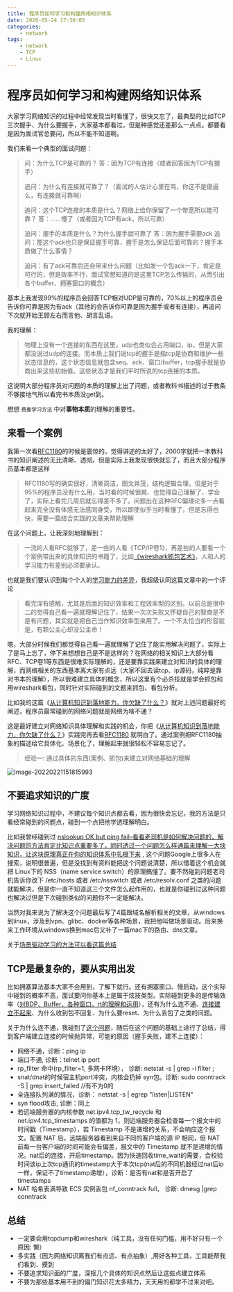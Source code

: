 ```yaml
---
title: 程序员如何学习和构建网络知识体系
date: 2020-05-24 17:30:03
categories:
    - network
tags:
    - network
    - TCP
    - Linux
---
```


# 程序员如何学习和构建网络知识体系

大家学习网络知识的过程中经常发现当时看懂了，很快又忘了，最典型的比如TCP三次握手、为什么要握手，大家基本都看过，但是种感觉还差那么一点点。都要看是因为面试官总要问，所以不能不知道啊。

我们来看一个典型的面试问题：

> 问：为什么TCP是可靠的？
> 答：因为TCP有连接（或者回答因为TCP有握手）
>
> 追问：为什么有连接就可靠了？（面试的人估计心里在骂，你这不是傻逼么，有连接就可靠啊）
>
> 追问：这个TCP连接的本质是什么？网络上给你保留了一个带宽所以能可靠？
> 答：……懵了（或者因为TCP有ack，所以可靠）
>
> 追问：握手的本质是什么？为什么握手就可靠了
> 答：因为握手需要ack
> 追问：那这个ack也只是保证握手可靠，握手是怎么保证后面可靠的？握手本质做了什么事情？
>
> 追问：有了ack可靠后还会带来什么问题（比如发一个包ack一下，肯定是可行的，但是效率不行，面试官想知道的是这里TCP怎么传输的，从而引出各个buffer、拥塞窗口的概念）

基本上我发现99%的程序员会回答TCP相对UDP是可靠的，70%以上的程序员会告诉你可靠是因为有ack（其他的会告诉你可靠是因为握手或者有连接），再追问下次就开始王顾左右而言他、胡言乱语。

我的理解：

> 物理上没有一个连接的东西在这里，udp也类似会占用端口、ip，但是大家都没说过udp的连接。而本质上我们说tcp的握手是指tcp是协商和维护一些状态信息的，这个状态信息就包含seq、ack、窗口/buffer，tcp握手就是协商出来这些初始值。这些状态才是我们平时所说的tcp连接的本质。

这说明大部分程序员对问题的本质的理解上出了问题，或者教科书描述的过于教条不够接地气所以看完书本质没get到。

想想 `费曼学习方法` 中对**事物本质**的理解的重要性。

## 来看一个案例

我第一次看[RFC1180](https://tools.ietf.org/html/rfc1180)的时候是震惊的，觉得讲述的太好了，2000字就把一本教科书的知识阐述的无比清晰、透彻。但是实际上我发现很快就忘了，而且大部分程序员基本都是这样

> RFC1180写的确实很好，清晰简洁，图文并茂，结构逻辑合理，但是对于95%的程序员没有什么用，当时看的时候很爽、也觉得自己理解了、学会了，实际上看完几周后就忘得差不多了。问题出在这种RFC偏理论多一点看起来完全没有体感无法感同身受，所以即使似乎当时看懂了，但是忘得也快，需要一篇结合实践的文章来帮助理解

在这个问题上，让我深刻地理解到：

> 一流的人看RFC就够了，差一些的人看《TCP/IP卷1》，再差些的人要看一个个案例带出来的具体知识的书籍了，比如[《wireshark抓包艺术》](https://book.douban.com/subject/26268767/)，人和人的学习能力有差别必须要承认。

也就是我们要认识到每个个人的[学习能力的差异](https://mp.weixin.qq.com/s/JlXWLpQSyj3Z_KMyUmzBPA)，我超级认同这篇文章中的一个评论

> 看完深有感触，尤其是后面的知识效率和工程效率型的区别。以前总是很中二的觉得自己看一遍就理解记住了，结果一次次失败又怀疑自己的智商是不是有问题，其实就是把自己当作知识效率型来用了。一个不太恰当的形容就是，有颗公主心却没公主命！

嗯，大部分时候我们都觉得自己看一遍就理解了记住了能实用解决问题了，实际上了是马上忘了，停下来想想自己是不是这样的？在网络的相关知识上大部分看RFC、TCP卷1等东西是很难实际理解的，还是要靠实践来建立对知识的具体的理解，而网络相关的东西基本离大家有点远（大家不回去读tcp、ip源码，纯粹是靠对书本的理解），所以很难建立具体的概念，所以这里有个必杀技就是学会抓包和用wireshark看包，同时针对实际碰到的文题来抓包、看包分析。

比如我的这篇《[从计算机知识到落地能力，你欠缺了什么？](https://mp.weixin.qq.com/s/x-ScSwEm3uQ2SFv-nAzNaA)》就对上述问题最好的阐述，程序员最常碰到的网络问题就是网络为啥不通？

这是最好建立对网络知识具体理解和实践的机会，你把《[从计算机知识到落地能力，你欠缺了什么？](https://mp.weixin.qq.com/s/x-ScSwEm3uQ2SFv-nAzNaA)》实践完再去看[RFC1180](https://tools.ietf.org/html/rfc1180) 就明白了。通过案例把RFC1180抽象的描述给它具体化、场景化了，理解起来就很轻松不容易忘记了。

> 经验一: 通过具体的东西(案例、抓包)来建立对网络基础的理解

![image-20220221151815993](https://plantegg.oss-cn-beijing.aliyuncs.com/images/951413iMgBlog/image-20220221151815993.png)

## 不要追求知识的广度

学习网络知识过程中，不建议每个知识点都去看，因为很快会忘记，我的方法是只看经常碰到的问题点，碰到一个点把他学透理解明白。

比如我曾经碰到过 [nslookup OK but ping fail–看看老司机是如何解决问题的，解决问题的方法肯定比知识点重要多了，同时透过一个问题怎么样通篇来理解一大块知识，让这块原理真正在你的知识体系中扎根下来](/2019/01/09/%E5%B0%B1%E6%98%AF%E8%A6%81%E4%BD%A0%E6%87%82ping--nslookup-OK-but-ping-fail/) , 这个问题Google上很多人在搜索，说明很普遍，但是没找到有资料能把这个问题说清楚，所以借着这个机会就把 Linux下的 NSS（name service switch）的原理搞懂了。要不然碰到问题老司机告诉你改下 /etc/hosts 或者  /etc/nsswitch 或者 /etc/resolv.conf 之类的问题就能解决，但是你一直不知道这三个文件怎么起作用的，也就是你碰到过这种问题也解决过但是下次碰到类似的问题你不一定能解决。

当然对我来说为了解决这个问题最后写了4篇跟域名解析相关的文章，从windows到linux，涉及到vpn、glibc、docker等各种场景，我把他叫做场景驱动。后来换来工作环境从windows换到mac后又补了一篇mac下的路由、dns文章。

关于[场景驱动学习的方法可以看这篇总结](https://mp.weixin.qq.com/s/JlXWLpQSyj3Z_KMyUmzBPA )



## TCP是最复杂的，要从实用出发

比如拥塞算法基本大家不会用到，了解下就行。还有拥塞窗口、慢启动，这个实际中碰到的概率不高，面试要问你基本上是属于炫技类型。实际碰到更多的是传输效率（[对BDP、Buffer、各种窗口、rt的理解和运用](https://mp.weixin.qq.com/s/fKWJrDNSAZjLsyobolIQKw)），还有为什么连不通、[连接建立不起来](https://mp.weixin.qq.com/s/yH3PzGEFopbpA-jw4MythQ)、为什么收到包不回复、为什么要reset、为什么丢包了之类的问题。

关于为什么连不通，我碰到了[这个问题](/2019/05/16/%E7%BD%91%E7%BB%9C%E9%80%9A%E4%B8%8D%E9%80%9A%E6%98%AF%E4%B8%AA%E5%A4%A7%E9%97%AE%E9%A2%98--%E5%8D%8A%E5%A4%9C%E9%B8%A1%E5%8F%AB/)，随后在这个问题的基础上进行了总结，得到客户端建立连接的时候抛异常，可能的原因（握手失败，建不上连接）：

-  网络不通，诊断：ping ip
-  端口不通,  诊断：telnet ip port
-  rp_filter 命中(rp_filter=1, 多网卡环境）， 诊断:  netstat -s | grep -i filter ;
-  snat/dnat的时候宿主机port冲突，内核会扔掉 syn包。诊断: sudo conntrack -S | grep  insert_failed //有不为0的
-  全连接队列满的情况，诊断： netstat -s | egrep "listen|LISTEN" 
-  syn flood攻击, 诊断：同上
-  若远端服务器的内核参数 net.ipv4.tcp_tw_recycle 和 net.ipv4.tcp_timestamps 的值都为 1，则远端服务器会检查每一个报文中的时间戳（Timestamp），若 Timestamp 不是递增的关系，不会响应这个报文。配置 NAT 后，远端服务器看到来自不同的客户端的源 IP 相同，但 NAT 前每一台客户端的时间可能会有偏差，报文中的 Timestamp 就不是递增的情况。nat后的连接，开启timestamp。因为快速回收time_wait的需要，会校验时间该ip上次tcp通讯的timestamp大于本次tcp(nat后的不同机器经过nat后ip一样，保证不了timestamp递增），诊断：是否有nat和是否开启了timestamps
-  NAT 哈希表满导致 ECS 实例丢包 nf_conntrack full， 诊断: dmesg |grep conntrack



## 总结

- 一定要会用tcpdump和wireshark（纯工具，没有任何门槛，用不好只有一个原因: 懒）
- 多实践（因为网络知识离我们有点远、有点抽象）,用好各种工具，工具能帮我们看到、摸到
- 不要追求知识面的广度，深抠几个具体的知识点然后让这些点建立体系
- 不要为那些基本用不到的偏门知识花太多精力，天天用的都学不过来对吧。